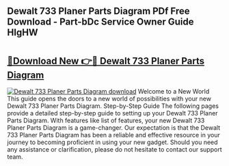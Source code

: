 ## Dewalt 733 Planer Parts Diagram PDf Free Download - Part-bDc Service Owner Guide HlgHW

# <h2><a href="http://dfo49p.blite.top/?on=Dewalt+733+Planer+Parts+Diagram">🔗Download New 👉🔴 Dewalt 733 Planer Parts Diagram</a></h2>

[![Dewalt 733 Planer Parts Diagram download](https://i.imgur.com/lujVjoI.png)](http://dfo49p.blite.top/?on=Dewalt+733+Planer+Parts+Diagram)
Welcome to a New World This guide opens the doors to a new world of possibilities with your new Dewalt 733 Planer Parts Diagram. Step-by-Step Guide The following pages provide a detailed step-by-step guide to setting up your Dewalt 733 Planer Parts Diagram. With features like list of features, your new Dewalt 733 Planer Parts Diagram is a game-changer. Our expectation is that the Dewalt 733 Planer Parts Diagram has been a reliable and effective resource in your journey to becoming proficient in using your new gadget. Should you need any assistance or clarification, please do not hesitate to contact our support team.
